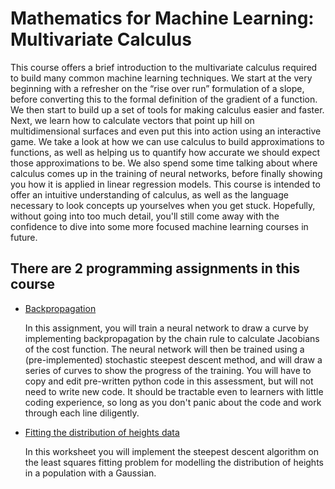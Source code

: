 # Mathematics for Machine Learning: Multivariate Calculus

This course offers a brief introduction to the multivariate calculus required to build many common machine learning techniques. We start at the very beginning with a refresher on the “rise over run” formulation of a slope, before converting this to the formal definition of the gradient of a function. We then start to build up a set of tools for making calculus easier and faster. Next, we learn how to calculate vectors that point up hill on multidimensional surfaces and even put this into action using an interactive game. We take a look at how we can use calculus to build approximations to functions, as well as helping us to quantify how accurate we should expect those approximations to be. We also spend some time talking about where calculus comes up in the training of neural networks, before finally showing you how it is applied in linear regression models. This course is intended to offer an intuitive understanding of calculus, as well as the language necessary to look concepts up yourselves when you get stuck. Hopefully, without going into too much detail, you'll still come away with the confidence to dive into some more focused machine learning courses in future.

## There are 2 programming assignments in this course

- [Backpropagation](1-Backpropagation.ipynb)

  In this assignment, you will train a neural network to draw a curve by implementing backpropagation by the chain rule to calculate Jacobians of the cost function. The neural network will then be trained using a (pre-implemented) stochastic steepest descent method, and will draw a series of curves to show the progress of the training. You will have to copy and edit pre-written python code in this assessment, but will not need to write new code. It should be tractable even to learners with little coding experience, so long as you don't panic about the code and work through each line diligently.

- [Fitting the distribution of heights data](2-FittingDistribution.ipynb)

  In this worksheet you will implement the steepest descent algorithm on the least squares fitting problem for modelling the distribution of heights in a population with a Gaussian.
